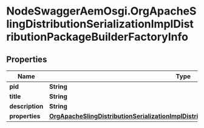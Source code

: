 # NodeSwaggerAemOsgi.OrgApacheSlingDistributionSerializationImplDistributionPackageBuilderFactoryInfo

## Properties

Name | Type | Description | Notes
------------ | ------------- | ------------- | -------------
**pid** | **String** |  | [optional] 
**title** | **String** |  | [optional] 
**description** | **String** |  | [optional] 
**properties** | [**OrgApacheSlingDistributionSerializationImplDistributionPackageBuilderFactoryProperties**](OrgApacheSlingDistributionSerializationImplDistributionPackageBuilderFactoryProperties.md) |  | [optional] 


